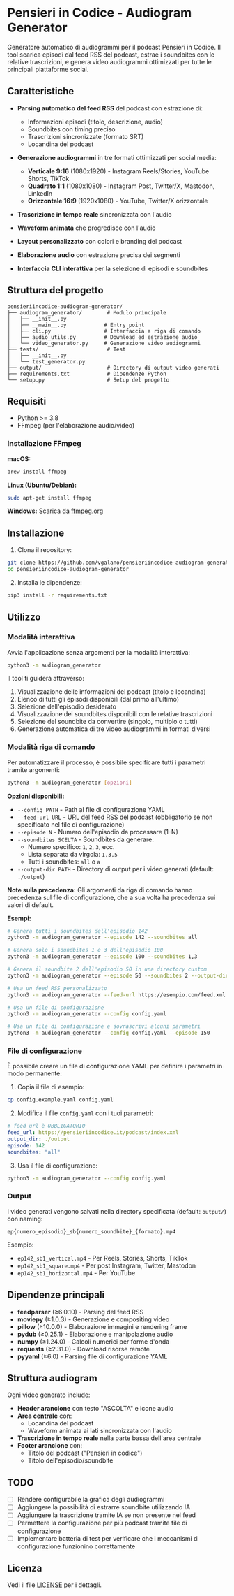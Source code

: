 # Pensieri in Codice - Audiogram Generator

Generatore automatico di audiogrammi per il podcast Pensieri in Codice. Il tool scarica episodi dal feed RSS del podcast, estrae i soundbites con le relative trascrizioni, e genera video audiogrammi ottimizzati per tutte le principali piattaforme social.

## Caratteristiche

- **Parsing automatico del feed RSS** del podcast con estrazione di:
  - Informazioni episodi (titolo, descrizione, audio)
  - Soundbites con timing preciso
  - Trascrizioni sincronizzate (formato SRT)
  - Locandina del podcast

- **Generazione audiogrammi** in tre formati ottimizzati per social media:
  - **Verticale 9:16** (1080x1920) - Instagram Reels/Stories, YouTube Shorts, TikTok
  - **Quadrato 1:1** (1080x1080) - Instagram Post, Twitter/X, Mastodon, LinkedIn
  - **Orizzontale 16:9** (1920x1080) - YouTube, Twitter/X orizzontale

- **Trascrizione in tempo reale** sincronizzata con l'audio
- **Waveform animata** che progredisce con l'audio
- **Layout personalizzato** con colori e branding del podcast
- **Elaborazione audio** con estrazione precisa dei segmenti
- **Interfaccia CLI interattiva** per la selezione di episodi e soundbites

## Struttura del progetto

```
pensieriincodice-audiogram-generator/
├── audiogram_generator/        # Modulo principale
│   ├── __init__.py
│   ├── __main__.py            # Entry point
│   ├── cli.py                 # Interfaccia a riga di comando
│   ├── audio_utils.py         # Download ed estrazione audio
│   └── video_generator.py     # Generazione video audiogrammi
├── tests/                      # Test
│   ├── __init__.py
│   └── test_generator.py
├── output/                     # Directory di output video generati
├── requirements.txt            # Dipendenze Python
└── setup.py                    # Setup del progetto
```

## Requisiti

- Python >= 3.8
- FFmpeg (per l'elaborazione audio/video)

### Installazione FFmpeg

**macOS:**
```bash
brew install ffmpeg
```

**Linux (Ubuntu/Debian):**
```bash
sudo apt-get install ffmpeg
```

**Windows:**
Scarica da [ffmpeg.org](https://ffmpeg.org/download.html)

## Installazione

1. Clona il repository:
```bash
git clone https://github.com/vgalano/pensieriincodice-audiogram-generator.git
cd pensieriincodice-audiogram-generator
```

2. Installa le dipendenze:
```bash
pip3 install -r requirements.txt
```

## Utilizzo

### Modalità interattiva

Avvia l'applicazione senza argomenti per la modalità interattiva:
```bash
python3 -m audiogram_generator
```

Il tool ti guiderà attraverso:
1. Visualizzazione delle informazioni del podcast (titolo e locandina)
2. Elenco di tutti gli episodi disponibili (dal primo all'ultimo)
3. Selezione dell'episodio desiderato
4. Visualizzazione dei soundbites disponibili con le relative trascrizioni
5. Selezione del soundbite da convertire (singolo, multiplo o tutti)
6. Generazione automatica di tre video audiogrammi in formati diversi

### Modalità riga di comando

Per automatizzare il processo, è possibile specificare tutti i parametri tramite argomenti:

```bash
python3 -m audiogram_generator [opzioni]
```

**Opzioni disponibili:**

- `--config PATH` - Path al file di configurazione YAML
- `--feed-url URL` - URL del feed RSS del podcast (obbligatorio se non specificato nel file di configurazione)
- `--episode N` - Numero dell'episodio da processare (1-N)
- `--soundbites SCELTA` - Soundbites da generare:
  - Numero specifico: `1`, `2`, `3`, ecc.
  - Lista separata da virgola: `1,3,5`
  - Tutti i soundbites: `all` o `a`
- `--output-dir PATH` - Directory di output per i video generati (default: `./output`)

**Note sulla precedenza:**
Gli argomenti da riga di comando hanno precedenza sul file di configurazione, che a sua volta ha precedenza sui valori di default.

**Esempi:**

```bash
# Genera tutti i soundbites dell'episodio 142
python3 -m audiogram_generator --episode 142 --soundbites all

# Genera solo i soundbites 1 e 3 dell'episodio 100
python3 -m audiogram_generator --episode 100 --soundbites 1,3

# Genera il soundbite 2 dell'episodio 50 in una directory custom
python3 -m audiogram_generator --episode 50 --soundbites 2 --output-dir ~/videos

# Usa un feed RSS personalizzato
python3 -m audiogram_generator --feed-url https://esempio.com/feed.xml --episode 5 --soundbites all

# Usa un file di configurazione
python3 -m audiogram_generator --config config.yaml

# Usa un file di configurazione e sovrascrivi alcuni parametri
python3 -m audiogram_generator --config config.yaml --episode 150
```

### File di configurazione

È possibile creare un file di configurazione YAML per definire i parametri in modo permanente:

1. Copia il file di esempio:
```bash
cp config.example.yaml config.yaml
```

2. Modifica il file `config.yaml` con i tuoi parametri:
```yaml
# feed_url è OBBLIGATORIO
feed_url: https://pensieriincodice.it/podcast/index.xml
output_dir: ./output
episode: 142
soundbites: "all"
```

3. Usa il file di configurazione:
```bash
python3 -m audiogram_generator --config config.yaml
```

### Output

I video generati vengono salvati nella directory specificata (default: `output/`) con naming:
```
ep{numero_episodio}_sb{numero_soundbite}_{formato}.mp4
```

Esempio:
- `ep142_sb1_vertical.mp4` - Per Reels, Stories, Shorts, TikTok
- `ep142_sb1_square.mp4` - Per post Instagram, Twitter, Mastodon
- `ep142_sb1_horizontal.mp4` - Per YouTube

## Dipendenze principali

- **feedparser** (≥6.0.10) - Parsing del feed RSS
- **moviepy** (≥1.0.3) - Generazione e compositing video
- **pillow** (≥10.0.0) - Elaborazione immagini e rendering frame
- **pydub** (≥0.25.1) - Elaborazione e manipolazione audio
- **numpy** (≥1.24.0) - Calcoli numerici per forme d'onda
- **requests** (≥2.31.0) - Download risorse remote
- **pyyaml** (≥6.0) - Parsing file di configurazione YAML

## Struttura audiogram

Ogni video generato include:
- **Header arancione** con testo "ASCOLTA" e icone audio
- **Area centrale** con:
  - Locandina del podcast
  - Waveform animata ai lati sincronizzata con l'audio
- **Trascrizione in tempo reale** nella parte bassa dell'area centrale
- **Footer arancione** con:
  - Titolo del podcast ("Pensieri in codice")
  - Titolo dell'episodio/soundbite

## TODO

- [ ] Rendere configurabile la grafica degli audiogrammi
- [ ] Aggiungere la possibilità di estrarre soundbite utilizzando IA
- [ ] Aggiungere la trascrizione tramite IA se non presente nel feed
- [ ] Permettere la configurazione per più podcast tramite file di configurazione
- [ ] Implementare batteria di test per verificare che i meccanismi di configurazione funzionino correttamente 

## Licenza

Vedi il file [LICENSE](LICENSE) per i dettagli.
